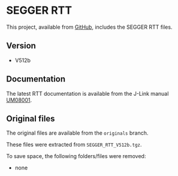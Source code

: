 # SEGGER RTT

This project, available from [GitHub](https://github.com/xpacks),
includes the SEGGER RTT files.

## Version

* V512b

## Documentation

The latest RTT documentation is available from
the J-Link manual [UM08001](https://www.segger.com/admin/uploads/productDocs/UM08001_JLink.pdf).

## Original files

The original files are available from the `originals` branch.

These files were extracted from `SEGGER_RTT_V512b.tgz`.

To save space, the following folders/files were removed:

* none

